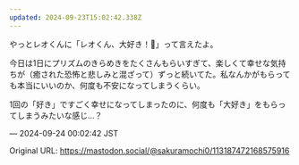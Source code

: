 ```yaml
---
updated: 2024-09-23T15:02:42.338Z
---
```


<p>やっとレオくんに「レオくん、大好き！🩷」って言えたよ。</p><p>今日は1日にプリズムのきらめきをたくさんもらいすぎて、楽しくて幸せな気持ちが（癒された恐怖と悲しみと混ざって）ずっと続いてた。私なんかがもらっても本当にいいのか、何度も不安になってしまうくらい。</p><p>1回の「好き」ですごく幸せになってしまったのに、何度も「大好き」をもらってしまうみたいな感じ…？</p>

&mdash; 2024-09-24 00:02:42 JST

Original URL: https://mastodon.social/@sakuramochi0/113187472168575916
